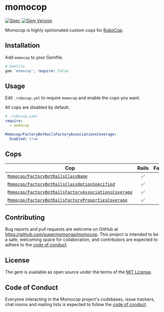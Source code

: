 # momocop

[![Spec](https://github.com/supermomonga/momocop/actions/workflows/spec.yml/badge.svg)](https://github.com/supermomonga/momocop/actions/workflows/spec.yml) [![Gem Version](https://badge.fury.io/rb/momocop.svg)](https://badge.fury.io/rb/momocop)

Momocop is highly opinionated custom cops for [RuboCop](https://github.com/rubocop/rubocop).

## Installation

Add `momocop` to your Gemfile.

```rb
# Gemfile
gem 'momocop', require: false
```

## Usage

Edit `.rubocop.yml` to require `momocop` and enable the cops you want.

All cops are disabled by default.

```yaml
# .rubocop.yaml
require:
  - momocop

Momocop/FactoryBotRailsFactoryAssociationsCoverage:
  Enabled: true
```

## Cops

|Cop|Rails|FactoryBot|
|---|:-:|:-:|
|[`Momocop/FactoryBotRailsClassName`](lib/rubocop/cop/momocop/factory_bot_rails_class_name.rb)|:white_check_mark:|:white_check_mark:|
|[`Momocop/FactoryBotRailsClassOptionSpecified`](lib/rubocop/cop/momocop/factory_bot_rails_class_option_specified.rb)|:white_check_mark:|:white_check_mark:|
|[`Momocop/FactoryBotRailsFactoryAssociationsCoverage`](lib/rubocop/cop/momocop/factory_bot_rails_factory_associations_coverage.rb)|:white_check_mark:|:white_check_mark:|
|[`Momocop/FactoryBotRailsFactoryPropertiesCoverage`](lib/rubocop/cop/momocop/factory_bot_rails_factory_properties_coverage.rb)|:white_check_mark:|:white_check_mark:|

## Contributing

Bug reports and pull requests are welcome on GitHub at https://github.com/supermomonga/momocop. This project is intended to be a safe, welcoming space for collaboration, and contributors are expected to adhere to the [code of conduct](https://github.com/supermomonga/momocop/blob/main/CODE_OF_CONDUCT.md).

## License

The gem is available as open source under the terms of the [MIT License](https://opensource.org/licenses/MIT).

## Code of Conduct

Everyone interacting in the Momocop project's codebases, issue trackers, chat rooms and mailing lists is expected to follow the [code of conduct](https://github.com/supermomonga/momocop/blob/main/CODE_OF_CONDUCT.md).
